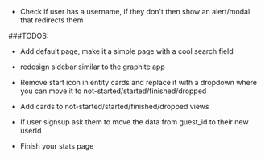 - Check if user has a username, if they don't then show an alert/modal that redirects them

###TODOS:

- Add default page, make it a simple page with a cool search field
- redesign sidebar similar to the graphite app
- Remove start icon in entity cards and replace it with a dropdown where you can move it to not-started/started/finished/dropped
- Add cards to not-started/started/finished/dropped views
- If user signsup ask them to move the data from guest_id to their new userId


- Finish your stats page
